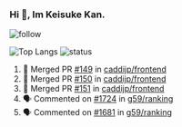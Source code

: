 ### Hi 👋, Im Keisuke Kan.

<!--
**9renpoto/9renpoto** is a ✨ _special_ ✨ repository because its `README.md` (this file) appears on your GitHub profile.

Here are some ideas to get you started:

- 🔭 I’m currently working on ...
- 🌱 I’m currently learning ...
- 👯 I’m looking to collaborate on ...
- 🤔 I’m looking for help with ...
- 💬 Ask me about ...
- 📫 How to reach me: ...
- 😄 Pronouns: ...
- ⚡ Fun fact: ...
-->

![follow](https://img.shields.io/github/followers/9renpoto?label=Follow&style=social)

![Top Langs](https://github-readme-stats.vercel.app/api/top-langs/?username=9renpoto&hide=html&layout=compact)
![status](https://github-readme-stats.vercel.app/api?username=9renpoto&show_icons=true&count_private=true&hide=issues,contribs)

<!--START_SECTION:activity-->
1. 🎉 Merged PR [#149](https://github.com/caddijp/frontend/pull/149) in [caddijp/frontend](https://github.com/caddijp/frontend)
2. 🎉 Merged PR [#150](https://github.com/caddijp/frontend/pull/150) in [caddijp/frontend](https://github.com/caddijp/frontend)
3. 🎉 Merged PR [#151](https://github.com/caddijp/frontend/pull/151) in [caddijp/frontend](https://github.com/caddijp/frontend)
4. 🗣 Commented on [#1724](https://github.com/g59/ranking/issues/1724) in [g59/ranking](https://github.com/g59/ranking)
5. 🗣 Commented on [#1681](https://github.com/g59/ranking/issues/1681) in [g59/ranking](https://github.com/g59/ranking)
<!--END_SECTION:activity-->

